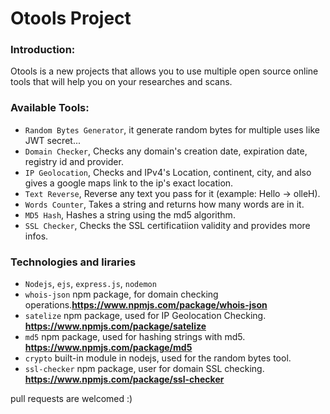 <h1>Otools Project</h1>

<h3>Introduction:</h3>

Otools is a new projects that allows you to use multiple open source online tools that will help you on your researches and scans.


<h3>Available Tools:</h3>

* `Random Bytes Generator`, it generate random bytes for multiple uses like JWT secret...
* `Domain Checker`, Checks any domain's creation date, expiration date, registry id and provider.
* `IP Geolocation`, Checks and IPv4's Location, continent, city, and also gives a google maps link to the ip's exact location.
* `Text Reverse`, Reverse any text you pass for it (example: Hello -> olleH).
* `Words Counter`, Takes a string and returns how many words are in it.
* `MD5 Hash`, Hashes a string using the md5 algorithm.
* `SSL Checker`, Checks the SSL certificatiion validity and provides more infos.


<h3>Technologies and liraries</h3>

* `Nodejs`, `ejs`, `express.js`, `nodemon`
* `whois-json` npm package, for domain checking operations.**https://www.npmjs.com/package/whois-json** 
* `satelize` npm package, used for IP Geolocation Checking. **https://www.npmjs.com/package/satelize**
* `md5` npm package, used for hashing strings with md5. **https://www.npmjs.com/package/md5**
* `crypto` built-in module in nodejs, used for the random bytes tool.
* `ssl-checker` npm package, user for domain SSL checking. **https://www.npmjs.com/package/ssl-checker**

pull requests are welcomed :)
